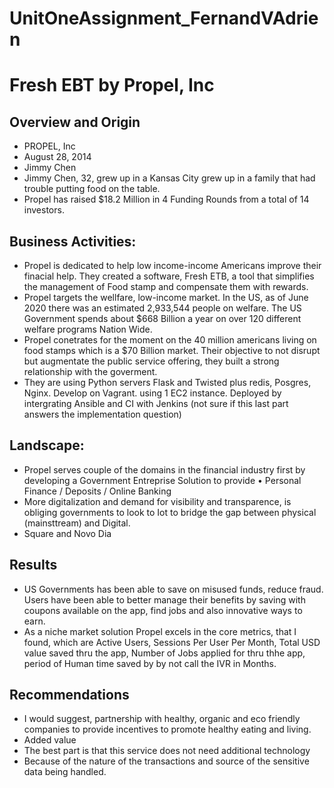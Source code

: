 # UnitOneAssignment_FernandVAdrien
# Fresh EBT by Propel, Inc
## Overview and Origin
* PROPEL, Inc
* August 28, 2014
* Jimmy Chen
* Jimmy Chen, 32, grew up in a Kansas City grew up in a family that had trouble putting food on the table.
* Propel has raised $18.2 Million in 4 Funding Rounds from a total of 14 investors. 
## Business Activities:
* Propel is dedicated to help low income-income Americans improve their finacial help. They created a software, Fresh ETB, a tool that simplifies the management of Food stamp and compensate them with rewards.
* Propel targets the wellfare, low-income market. In the US, as of June 2020 there was an estimated 2,933,544 people on welfare.  The US Government spends about $668 Billion a year on over 120 different welfare programs Nation Wide. 
* Propel conetrates for the moment on the 40 million americans living on food stamps which is a $70 Billion market. Their objective to not disrupt but augmentate the public service offering, they built a strong relationship with the goverment. 
* They are using Python servers Flask and Twisted plus redis, Posgres, Nginx. Develop on Vagrant. using 1 EC2 instance. Deployed by intergrating Ansible and CI with Jenkins (not sure if this last part answers the implementation question) 
## Landscape:
* Propel serves couple of the domains in the financial industry first by developing a Government Entreprise Solution to provide •	Personal Finance / Deposits / Online Banking
* More digitalization and demand for visibility and transparence, is obliging governments to look to Iot to bridge the gap between physical (mainsttream) and Digital. 
* Square and Novo Dia
## Results
* US Governments has been able to save on misused funds, reduce fraud. Users have been able to better manage their benefits by saving with coupons available on the app, find jobs and also innovative ways to earn. 
* As a niche market solution Propel excels in the core metrics, that I found, which are Active Users, Sessions Per User Per Month, Total USD value saved thru the app, Number of Jobs applied for thru thhe app, period of Human time saved by by not call the IVR in Months.  
## Recommendations
* I would suggest, partnership with healthy, organic and eco friendly companies to provide incentives to promote healthy eating and living.
* Added value
* The best part is that this service does not need additional technology
* Because of the nature of the transactions and source of the sensitive data being handled. 
